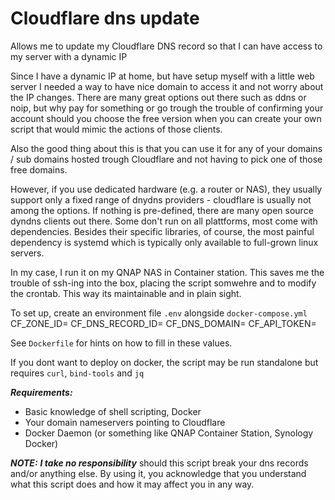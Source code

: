 # Cloudflare dns update
Allows me to update my Cloudflare DNS record so that I can have access to my server with a dynamic IP

Since I have a dynamic IP at home, but have setup myself with a little web server I needed a way to have nice domain to access it and not worry about the IP changes. 
There are many great options out there such as ddns or noip, but why pay for something or go trough the trouble of confirming your account should you choose the free 
version when you can create your own script that would mimic the actions of those clients.

Also the good thing about this is that you can use it for any of your domains / sub domains hosted trough Cloudflare and not having to pick one of those free domains. 

However, if you use dedicated hardware (e.g. a router or NAS), they usually support only a fixed range of dnydns providers - cloudflare is usually not among the options. 
If nothing is pre-defined, there are many open source dyndns clients out there. Some don't run on all plattforms, most come with dependencies. 
Besides their specific libraries, of course, the most painful dependency is systemd which is typically only available to full-grown linux servers.

In my case, I run it on my QNAP NAS in Container station. This saves me the trouble of ssh-ing into the box, placing the script somwehre and to modify the crontab.
This way its maintainable and in plain sight.

To set up, create an environment file `.env` alongside `docker-compose.yml`
CF_ZONE_ID=<your zone id>
CF_DNS_RECORD_ID=<dns record id>
CF_DNS_DOMAIN=<dns domain name>
CF_API_TOKEN=<your api token>

See `Dockerfile` for hints on how to fill in these values.

If you dont want to deploy on docker, the script may be run standalone but requires `curl`, `bind-tools` and `jq` 

***Requirements:***
- Basic knowledge of shell scripting, Docker
- Your domain nameservers pointing to Cloudflare
- Docker Daemon (or something like QNAP Container Station, Synology Docker)

***NOTE:***
***I take no responsibility*** should this script break your dns records and/or anything else. By using it, you acknowledge that you understand what this script does and how it may affect you in any way.
